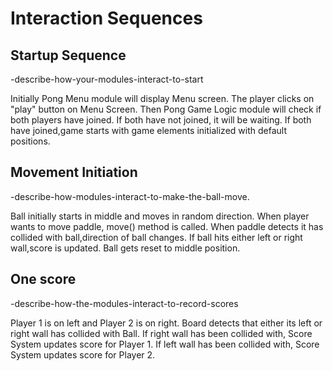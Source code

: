 # Interaction Sequences

## Startup Sequence

-describe-how-your-modules-interact-to-start

Initially Pong Menu module will display Menu screen.
The player clicks on "play" button on Menu Screen.
Then Pong Game Logic module will check if both players have joined.
If both have not joined, it will be waiting.
If both have joined,game starts with game elements initialized with default positions.

## Movement Initiation

-describe-how-modules-interact-to-make-the-ball-move.

Ball initially starts in middle and moves in random direction.
When player wants to move paddle, move() method is called.
When paddle detects it has collided with ball,direction of ball changes.
If ball hits either left or right wall,score is updated.
Ball gets reset to middle position.

## One score

-describe-how-the-modules-interact-to-record-scores

Player 1 is on left and Player 2 is on right.
Board detects that either its left or right wall has collided with Ball.
If right wall has been collided with, Score System updates score for Player 1.
If left wall has been collided with, Score System updates score for Player 2.
